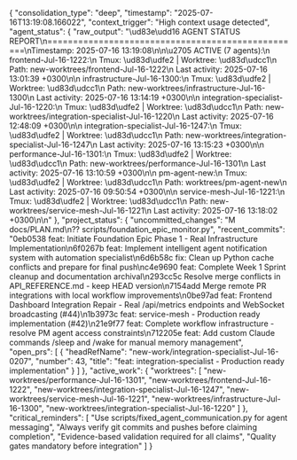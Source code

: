 {
  "consolidation_type": "deep",
  "timestamp": "2025-07-16T13:19:08.166022",
  "context_trigger": "High context usage detected",
  "agent_status": {
    "raw_output": "\ud83e\udd16 AGENT STATUS REPORT\n==================================================\nTimestamp: 2025-07-16 13:19:08\n\n\u2705 ACTIVE (7 agents):\n  frontend-Jul-16-1222:\n    Tmux: \ud83d\udfe2 | Worktree: \ud83d\udcc1\n    Path: new-worktrees/frontend-Jul-16-1222\n    Last activity: 2025-07-16 13:01:39 +0300\n\n  infrastructure-Jul-16-1300:\n    Tmux: \ud83d\udfe2 | Worktree: \ud83d\udcc1\n    Path: new-worktrees/infrastructure-Jul-16-1300\n    Last activity: 2025-07-16 13:14:19 +0300\n\n  integration-specialist-Jul-16-1220:\n    Tmux: \ud83d\udfe2 | Worktree: \ud83d\udcc1\n    Path: new-worktrees/integration-specialist-Jul-16-1220\n    Last activity: 2025-07-16 12:48:09 +0300\n\n  integration-specialist-Jul-16-1247:\n    Tmux: \ud83d\udfe2 | Worktree: \ud83d\udcc1\n    Path: new-worktrees/integration-specialist-Jul-16-1247\n    Last activity: 2025-07-16 13:15:23 +0300\n\n  performance-Jul-16-1301:\n    Tmux: \ud83d\udfe2 | Worktree: \ud83d\udcc1\n    Path: new-worktrees/performance-Jul-16-1301\n    Last activity: 2025-07-16 13:10:59 +0300\n\n  pm-agent-new:\n    Tmux: \ud83d\udfe2 | Worktree: \ud83d\udcc1\n    Path: worktrees/pm-agent-new\n    Last activity: 2025-07-16 09:50:54 +0300\n\n  service-mesh-Jul-16-1221:\n    Tmux: \ud83d\udfe2 | Worktree: \ud83d\udcc1\n    Path: new-worktrees/service-mesh-Jul-16-1221\n    Last activity: 2025-07-16 13:18:02 +0300\n\n"
  },
  "project_status": {
    "uncommitted_changes": "M docs/PLAN.md\n?? scripts/foundation_epic_monitor.py",
    "recent_commits": "0eb0538 feat: Initiate Foundation Epic Phase 1 - Real Infrastructure Implementation\n6f0267b feat: Implement intelligent agent notification system with automation specialist\n6d6b58c fix: Clean up Python cache conflicts and prepare for final push\nc4e9690 feat: Complete Week 1 Sprint cleanup and documentation archival\n293cc5c Resolve merge conflicts in API_REFERENCE.md - keep HEAD version\n7154add Merge remote PR integrations with local workflow improvements\n0be97ad feat: Frontend Dashboard Integration Repair - Real /api/metrics endpoints and WebSocket broadcasting (#44)\n1b3973c feat: service-mesh - Production ready implementation (#42)\n21e9f77 feat: Complete workflow infrastructure - resolve PM agent access constraints\n712205e feat: Add custom Claude commands /sleep and /wake for manual memory management",
    "open_prs": [
      {
        "headRefName": "new-work/integration-specialist-Jul-16-0207",
        "number": 43,
        "title": "feat: integration-specialist - Production ready implementation"
      }
    ]
  },
  "active_work": {
    "worktrees": [
      "new-worktrees/performance-Jul-16-1301",
      "new-worktrees/frontend-Jul-16-1222",
      "new-worktrees/integration-specialist-Jul-16-1247",
      "new-worktrees/service-mesh-Jul-16-1221",
      "new-worktrees/infrastructure-Jul-16-1300",
      "new-worktrees/integration-specialist-Jul-16-1220"
    ]
  },
  "critical_reminders": [
    "Use scripts/fixed_agent_communication.py for agent messaging",
    "Always verify git commits and pushes before claiming completion",
    "Evidence-based validation required for all claims",
    "Quality gates mandatory before integration"
  ]
}